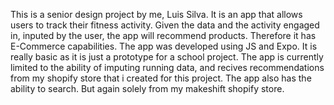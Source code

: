 This is a senior design project by me, Luis Silva. It is an app that allows users to track their fitness activity.
Given the data and the activity engaged in, inputed by the user, the app will recommend products. Therefore it has E-Commerce capabilities.
The app was developed using JS and Expo. It is really basic as it is just a prototype for a school project.
The app is currently limited to the ability of imputing running data, and recives recommendations from my shopify store that i created for this project.
The app also has the ability to search. But again solely from my makeshift shopify store.
